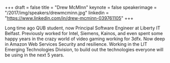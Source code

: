 +++
draft = false
title = "Drew McMInn"
keynote = false
speakerimage = "/2017/img/speakers/drewmcminn.jpg"
linkedin = "https://www.linkedin.com/in/drew-mcminn-039761105"
+++

Long time ago QUB student, now Principal Software Engineer at Liberty IT Belfast.  Previously worked for Intel, Siemens, Kainos, and even spent some happy years in the crazy world of video gaming working for 3dfx. Now deep in Amazon Web Services Security and resilience.  Working in the LIT Emerging Technologies Division, to build out the technologies everyone will be using in the next 5 years.